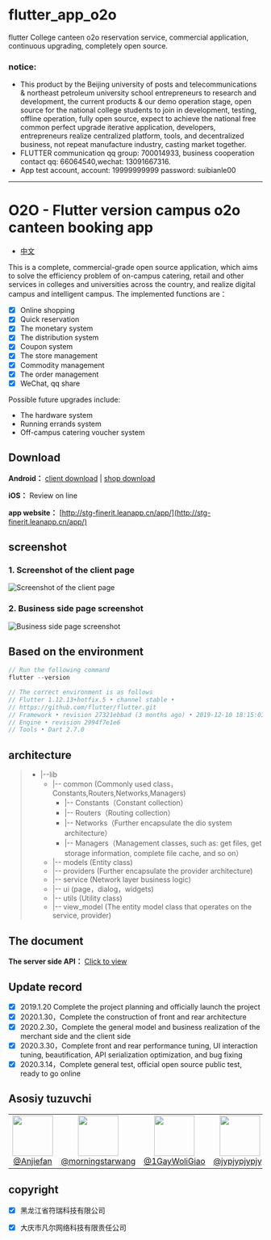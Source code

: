 # flutter_app_o2o
flutter College canteen o2o reservation service, commercial application, continuous upgrading, completely open source.
### notice:
- This product by the Beijing university of posts and telecommunications & northeast petroleum university school entrepreneurs to research and development, the current products & our demo operation stage, open source for the national college students to join in development, testing, offline operation, fully open source, expect to achieve the national free common perfect upgrade iterative application, developers, entrepreneurs realize centralized platform, tools, and decentralized business, not repeat manufacture industry, casting market together.
- FLUTTER communication qq group: 700014933, business cooperation contact qq: 66064540,wechat: 13091667316.
- App test account, account: 19999999999 password: suibianle00
---
# O2O - Flutter version campus o2o canteen booking app

- [中文](https://github.com/Anjiefan/flutter_app_o2o/blob/master/README.md)

This is a complete, commercial-grade open source application, which aims to solve the efficiency problem of on-campus catering, retail and other services in colleges and universities across the country, and realize digital campus and intelligent campus.
The implemented functions are：
- [x] Online shopping
- [x] Quick reservation
- [x] The monetary system
- [x] The distribution system
- [x] Coupon system
- [x] The store management
- [x] Commodity management
- [x] The order management
- [x] WeChat, qq share

Possible future upgrades include:
- The hardware system
- Running errands system
- Off-campus catering voucher system

## Download

**Android：** [client download](http://lc-aveFaAUx.cn-n1.lcfile.com/a2f180060daf6acbd5cb/app-release.apk) | [shop download](http://lc-aveFaAUx.cn-n1.lcfile.com/67f1e71b5d557927c74a/app-release.apk)

**iOS：** Review on line

**app website：** [http://stg-finerit.leanapp.cn/app/](http://stg-finerit.leanapp.cn/app/)

## screenshot

### 1. Screenshot of the client page
![Screenshot of the client page](http://lc-aveFaAUx.cn-n1.lcfile.com/a44e06a43b68b9cff731/%E5%AE%A2%E6%88%B7.png)
### 2. Business side page screenshot
![Business side page screenshot](http://lc-aveFaAUx.cn-n1.lcfile.com/f40eaaffc0e0cbe3b834/%E5%95%86%E5%AE%B6.png)

## Based on the environment
```dart
// Run the following command
flutter --version

// The correct environment is as follows
// Flutter 1.12.13+hotfix.5 • channel stable •
// https://github.com/flutter/flutter.git
// Framework • revision 27321ebbad (3 months ago) • 2019-12-10 18:15:01 -0800
// Engine • revision 2994f7e1e6
// Tools • Dart 2.7.0
```
## architecture
>- |--lib
>    - |-- common (Commonly used class，Constants,Routers,Networks,Managers)
>        - |-- Constants（Constant collection）
>        - |-- Routers（Routing collection）
>        - |-- Networks（Further encapsulate the dio system architecture）
>        - |-- Managers（Management classes, such as: get files, get storage information, complete file cache, and so on）
>    - |-- models (Entity class)
>    - |-- providers (Further encapsulate the provider architecture)
>    - |-- service (Network layer business logic)
>    - |-- ui (page，dialog，widgets)
>    - |-- utils (Utility class)
>    - |-- view_model (The entity model class that operates on the service, provider)

## The document
**The server side API：** [Click to view](http://stg-finerit.leanapp.cn/finerit/)

## Update record
- [x] 2019.1.20 Complete the project planning and officially launch the project
- [x] 2020.1.30，Complete the construction of front and rear architecture
- [x] 2020.2.30，Complete the general model and business realization of the merchant side and the client side
- [x] 2020.3.30，Complete front and rear performance tuning, UI interaction tuning, beautification, API serialization optimization, and bug fixing
- [x] 2020.3.14，Complete general test, official open source public test, ready to go online
## Asosiy tuzuvchi 
<table>
  <tbody>
    <tr>
      <td align="center" width="80" valign="top">
        <img height="80" width="80" src="https://avatars0.githubusercontent.com/u/34623459?s=460&u=5dbbca37304268f8cd1c7ebb94821f0f295a60d4&v=4">
        <br>
        <a href="https://github.com/Anjiefan">@Anjiefan</a>
      </td>
      <td align="center" width="80" valign="top">
        <img height="80" width="80"  src="https://avatars0.githubusercontent.com/u/41356695?s=64&v=4">
        <br>
        <a href="https://github.com/morningstarwang">@morningstarwang</a>
      </td>
         <td align="center" width="80" valign="top">
        <img height="80" width="80"  src="https://avatars0.githubusercontent.com/u/47547284?s=460&v=4">
        <br>
        <a href="https://github.com/1GayWoliGiao">@1GayWoliGiao</a>
      </td>
       <td align="center" width="80" valign="top">
        <img height="80" width="80"  src="https://avatars2.githubusercontent.com/u/34328687?s=400&u=84f1d2b4ccdf3259a2296672dfbf903dd0c9304f&v=4">
        <br>
        <a href="https://github.com/jypjypjypjyp">@jypjypjypjyp</a>
      </td>
   </tr>
  </tbody>
</table>

## copyright
- [x] 黑龙江省符瑞科技有限公司
- [x] 大庆市凡尔网络科技有限责任公司

